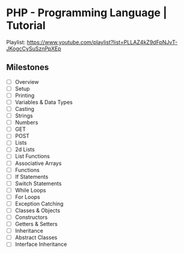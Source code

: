 # PHP - Programming Language | Tutorial

Playlist: <https://www.youtube.com/playlist?list=PLLAZ4kZ9dFpNJvT-JKogcCySuSznPpXEp>

## Milestones

- [ ] Overview
- [ ] Setup
- [ ] Printing
- [ ] Variables & Data Types
- [ ] Casting
- [ ] Strings
- [ ] Numbers
- [ ] GET
- [ ] POST
- [ ] Lists
- [ ] 2d Lists
- [ ] List Functions
- [ ] Associative Arrays
- [ ] Functions
- [ ] If Statements
- [ ] Switch Statements
- [ ] While Loops
- [ ] For Loops
- [ ] Exception Catching
- [ ] Classes & Objects
- [ ] Constructors
- [ ] Getters & Setters
- [ ] Inheritance
- [ ] Abstract Classes
- [ ] Interface Inheritance
